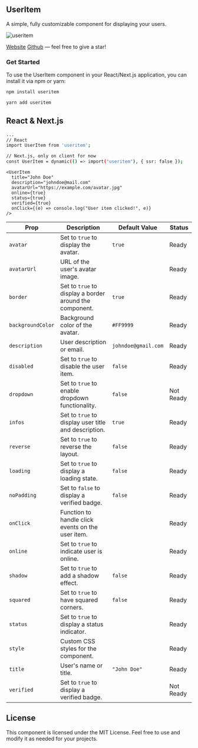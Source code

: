 ## UserItem

A simple, fully customizable component for displaying your users.

![useritem](https://www.useritem.dev/boom.png)

[Website](https://dub.sh/useritem)
[Github](https://dub.sh/useritem-github) — feel free to give a star!

### Get Started

To use the UserItem component in your React/Next.js application, you can install it via npm or yarn:

```bash
npm install useritem
```

```bash
yarn add useritem
```

## React & Next.js

```bash
...
// React
import UserItem from 'useritem';

// Next.js, only on client for now
const UserItem = dynamic(() => import("useritem"), { ssr: false });
```

```
<UserItem
  title="John Doe"
  description="johndoe@mail.com"
  avatarUrl="https://example.com/avatar.jpg"
  online={true}
  status={true}
  verified={true}
  onClick={(e) => console.log("User item clicked!", e)}
/>
```
| Prop            | Description                                                             | Default Value | Status      |
|-----------------|-------------------------------------------------------------------------|---------------|-------------|
| `avatar`        | Set to `true` to display the avatar.                                    | `true`        | Ready       |
| `avatarUrl`     | URL of the user's avatar image.                                         |               | Ready       |
| `border`        | Set to `true` to display a border around the component.                 | `true`        | Ready       |
| `backgroundColor` | Background color of the avatar.                                       | `#FF9999`              | Ready       |
| `description`   | User description or email.                                              | `johndoe@gmail.com`              | Ready       |
| `disabled`      | Set to `true` to disable the user item.                                 | `false`              | Ready       |
| `dropdown`      | Set to `true` to enable dropdown functionality.                         | `false`              | Not Ready   |
| `infos`         | Set to `true` to display user title and description.                    | `true`        | Ready       |
| `reverse`       | Set to `true` to reverse the layout.                                    | `false`              | Ready       |
| `loading`       | Set to `true` to display a loading state.                               | `false`              | Ready       |
| `noPadding`      | Set to `false` to display a verified badge.                              | `false`              | Ready   |
| `onClick`       | Function to handle click events on the user item.                       |               | Ready       |
| `online`        | Set to `true` to indicate user is online.                               |               | Ready       |
| `shadow`        | Set to `true` to add a shadow effect.                                   | `false`        | Ready       |
| `squared`       | Set to `true` to have squared corners.                                  | `false`       | Ready       |
| `status`        | Set to `true` to display a status indicator.                            |               | Ready       |
| `style`         | Custom CSS styles for the component.                                    |               | Ready       |
| `title`         | User's name or title.                                                   | `"John Doe"`  | Ready       |
| `verified`      | Set to `true` to display a verified badge.                              |               | Not Ready   |


## License
This component is licensed under the MIT License. Feel free to use and modify it as needed for your projects.